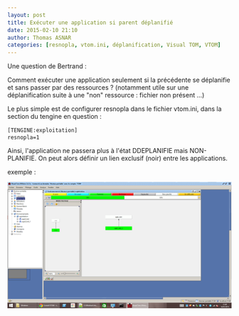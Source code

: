 ```yaml
---
layout: post
title: Exécuter une application si parent déplanifié
date: 2015-02-10 21:10
author: Thomas ASNAR
categories: [resnopla, vtom.ini, déplanification, Visual TOM, VTOM]
---
```

Une question de Bertrand :

Comment exécuter une application seulement si la précédente se déplanifie et sans passer par des ressources ?
(notamment utile sur une déplanification suite à une "non" ressource : fichier non présent ...)

Le plus simple est de configurer resnopla dans le fichier vtom.ini, dans la section du tengine en question :

```
[TENGINE:exploitation]
resnopla=1
```

Ainsi, l'application ne passera plus à l'état DDEPLANIFIE mais NON-PLANIFIE. 
On peut alors définir un lien exclusif (noir) entre les applications.

exemple :

<img class="img-responsive" src="/assets/img/resnopla.png" alt="resnopla vtom" />
